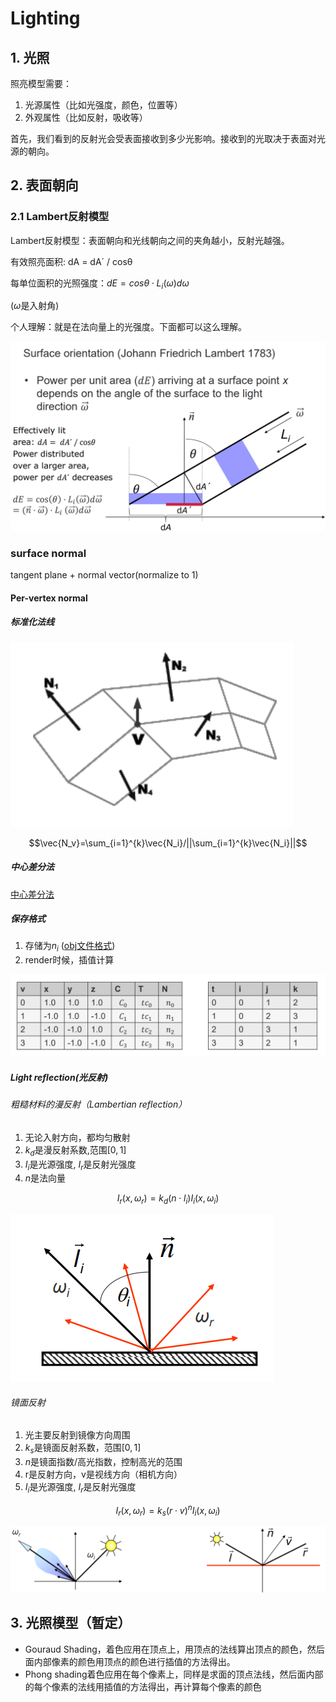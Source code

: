 # Lighting

## 1. 光照

照亮模型需要：
1. 光源属性（比如光强度，颜色，位置等）
2. 外观属性（比如反射，吸收等）

首先，我们看到的反射光会受表面接收到多少光影响。接收到的光取决于表面对光源的朝向。

## 2. 表面朝向

### 2.1 Lambert反射模型

Lambert反射模型：表面朝向和光线朝向之间的夹角越小，反射光越强。

有效照亮面积: dA = dA´ / cosθ

每单位面积的光照强度：$dE = cos\theta \cdot L_i(\omega)d\omega$

($\omega$是入射角)

个人理解：就是在法向量上的光强度。下面都可以这么理解。

![alt text](_attachments/05Lighting/image-2.png)

### surface normal

tangent plane + normal vector(normalize to 1)

#### Per-vertex normal

##### 标准化法线

![alt text](_attachments/05Lighting/image.png)

$$\vec{N_v}=\sum_{i=1}^{k}\vec{N_i}/||\sum_{i=1}^{k}\vec{N_i}||$$

##### 中心差分法

[中心差分法](../计算机图形学知识积累/中心差分法计算法线.md)

##### 保存格式

1. 存储为$n_i$ ([obj文件格式](../计算机图形学知识积累/obj文件格式.md))
2. render时候，插值计算

![alt text](_attachments/05Lighting/image-1.png)

##### Light reflection(光反射)

###### 粗糙材料的漫反射（Lambertian reflection）

1. 无论入射方向，都均匀散射
2. $k_d$是漫反射系数,范围$[0,1]$
3. $I_i$是光源强度, $I_r$是反射光强度
4. $n$是法向量

$$I_r(x,\omega_r)=k_d(n\cdot l_i)I_i(x,\omega_i)$$

![alt text](_attachments/05Lighting/image-3.png)

###### 镜面反射
1. 光主要反射到镜像方向周围
2. $k_s$是镜面反射系数，范围$[0,1]$
3. $n$是镜面指数/高光指数，控制高光的范围
4. r是反射方向，v是视线方向（相机方向）
5. $I_i$是光源强度, $I_r$是反射光强度

$$I_r(x,\omega_r)=k_s(r\cdot v)^nI_i(x,\omega_i)$$

![alt text](_attachments/05Lighting/image-4.png)


## 3. 光照模型（暂定）

* Gouraud Shading，着色应用在顶点上，用顶点的法线算出顶点的颜色，然后面内部像素的颜色用顶点的颜色进行插值的方法得出。
* Phong shading着色应用在每个像素上，同样是求面的顶点法线，然后面内部的每个像素的法线用插值的方法得出，再计算每个像素的颜色

